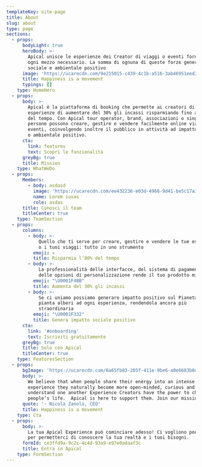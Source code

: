 ```yaml
---
templateKey: site-page
title: About
slug: about
type: page
sections:
  - props:
      bodyLight: true
      heroBody: >-
        Apical unisce le esperienze dei Creator di viaggi o eventi fornendo loro
        ogni mezzo necessario. La somma di ognuna di queste forze genera impatto
        sociale e ambientale positivo
      image: 'https://ucarecdn.com/9e215015-c439-4c1b-a516-3ab46951eed3/'
      title: Happiness is a movement
      typings: []
    type: HomeHero
  - props:
      body: >-
        Apical è la piattaforma di booking che permette ai creatori di
        esperienze di aumentare del 30% gli incassi risparmiando fino all’80%
        del tempo. Con Apical tour operator, brand, associazioni o singole
        persone possono creare, gestire e vendere facilmente online viaggi o
        eventi, coinvolgendo inoltre il pubblico in attività ad impatto sociale
        o ambientale positivo.
      cta:
        link: features
        text: Scopri le funzionalità
      greyBg: true
      title: Mission
    type: WhatWeDo
  - props:
      Members:
        - body: asdasd
          image: 'https://ucarecdn.com/ee432236-e03d-4966-9d41-be5c17a3c1db/'
          name: Lorem iusas
          role: asdas
      title: Conosci il team
      titleCenter: true
    type: TeamSection
  - props:
      columns:
        - body: >-
            Quello che ti serve per creare, gestire e vendere le tue esperienze
            o i tuoi viaggi: tutto in uno strumento
          emoji: ✈️
          title: Risparmia l’80% del tempo
        - body: >-
            La professionalità delle interfacce, del sistema di pagamenti e
            delle opzioni di personalizzazione rende il tuo prodotto migliore
          emoji: "\U0001F4BB"
          title: Aumenta del 30% gli incassi
        - body: >-
            Se ci uniamo possiamo generare impatto positivo sul Pianeta. Apical
            pianta alberi ad ogni esperienza, rendendola ancora più
            straordinaria
          emoji: "\U0001F332"
          title: Genera impatto sociale positivo
      cta:
        link: '#onboarding'
        text: Iscriviti gratuitamente
      greyBg: true
      title: Solo con Apical
      titleCenter: true
    type: FeaturesSection
  - props:
      bgImage: 'https://ucarecdn.com/6a65fb83-205f-411e-9be6-a0e6683b0d1e/'
      body: >-
        We believe that when people share their energy into an intense
        experience they naturally become more open-minded, curious and able to
        understand one another Experience Creators have the power to change
        people’s life.  Apical is here to support them. Join our mission
      quote: '- Nicola Zanola, CEO'
      title: Happiness is a movement
    type: Cta
  - props:
      body: >-
        La tua Apical Experience può cominciare adesso! Ci vogliono pochi minuti
        per permetterci di conoscere la tua realtà e i tuoi bisogni.
      formId: ce3ffd9a-9c2c-4c4d-93a9-e97e0adaaf3c
      title: Entra in Apical
    type: FormSection
---
```


